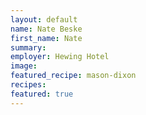 ```yaml
---
layout: default
name: Nate Beske
first_name: Nate
summary:
employer: Hewing Hotel
image:
featured_recipe: mason-dixon
recipes:
featured: true
---
```



